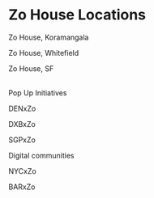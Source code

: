 # Zo House Locations

Zo House, Koramangala&#x20;

Zo House, Whitefield&#x20;

Zo House, SF

\
Pop Up Initiatives&#x20;

DENxZo&#x20;

DXBxZo&#x20;

SGPxZo&#x20;



Digital communities&#x20;

NYCxZo

BARxZo

